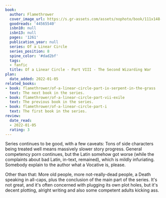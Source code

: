 ```yaml
---
book:
  author: Flamethrower
  cover_image_url: https://s.gr-assets.com/assets/nophoto/book/111x148-bcc042a9c91a29c1d680899eff700a03.png
  goodreads: '44565540'
  isbn10: null
  isbn13: null
  pages: '1261'
  publication_year: null
  series: Of a Linear Circle
  series_position: 8
  spine_color: '#dad2bf'
  tags:
  - fanfic
  title: Of a Linear Circle - Part VIII - The Second Wizarding War
plan:
  date_added: 2022-01-05
related_books:
- book: flamethrower/of-a-linear-circle-part-ix-serpent-in-the-grass
  text: The next book in the series.
- book: flamethrower/of-a-linear-circle-part-vii-exile
  text: The previous book in the series.
- book: flamethrower/of-a-linear-circle-part-i
  text: The first book in the series.
review:
  date_read:
  - 2022-01-05
  rating: 3
---
```


Series continues to be good, with a few caveats: Tons of side characters being treated well means massively slower story
progress. General competency porn continues, but the Latin somehow got worse (while the complaints about bad Latin,
in-text, remained), which is mildly infuriating. Somebody explain to the author what a Vocative is, please.

Other than that: More old people, more not-really-dead people, a Death speaking in all-caps, plus the conclusion of the
main part of the series. It's not great, and it's often concerned with plugging its own plot holes, but it's decent
plotting, alright writing and also some competent adults kicking ass.
